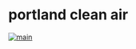 # portland clean air

[![main](https://github.com/cdaringe/portland-clean-air/actions/workflows/main.yml/badge.svg)](https://github.com/cdaringe/portland-clean-air/actions/workflows/main.yml)

